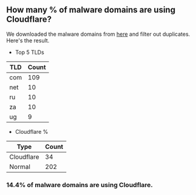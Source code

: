 ## How many % of malware domains are using Cloudflare?


We downloaded the malware domains from [here](https://urlhaus.abuse.ch) and filter out duplicates.
Here's the result.


[//]: # (start replacement)


- Top 5 TLDs

| TLD | Count |
| --- | --- |
| com | 109 |
| net | 10 |
| ru | 10 |
| za | 10 |
| ug | 9 |


- Cloudflare %

| Type | Count |
| --- | --- |
| Cloudflare | 34 |
| Normal | 202 |


### 14.4% of malware domains are using Cloudflare.